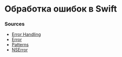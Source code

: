 # Обработка ошибок в Swift

### Sources
- [Error Handling](https://docs.swift.org/swift-book/LanguageGuide/ErrorHandling.html)
- [Error](https://developer.apple.com/documentation/swift/error)
- [Patterns](https://docs.swift.org/swift-book/ReferenceManual/Patterns.html)
- [NSError](https://nshipster.com/nserror/)

